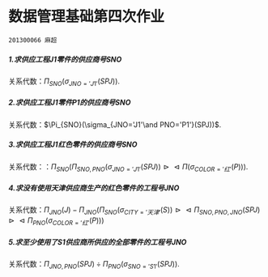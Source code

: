 # 数据管理基础第四次作业

`201300066 麻超`

##### 1.求供应工程J1零件的供应商号SNO

关系代数：$\Pi_{SNO}(\sigma_{JNO='J1'}(SPJ))$.

##### 2.求供应工程J1零件P1的供应商号SNO

关系代数：$\Pi_{SNO}(\sigma_{JNO='J1'\and PNO='P1'}(SPJ))$.

##### 3.求供应工程J1红色零件的供应商号SNO

关系代数：：$\Pi_{SNO}(\Pi_{SNO,PNO}(\sigma_{JNO='J1'}(SPJ))\vartriangleright\vartriangleleft\Pi(\sigma_{COLOR='红'}(P)))$.

##### 4.求没有使用天津供应商生产的红色零件的工程号JNO

关系代数：$\Pi_{JNO}(J)-\Pi_{JNO}(\Pi_{SNO}(\sigma_{CITY='天津'}(S))\vartriangleright\vartriangleleft\Pi_{SNO,PNO,JNO}(SPJ)\vartriangleright\vartriangleleft\Pi_{PNO}(\sigma_{COLOR='红'}(P)))$

##### 5.求至少使用了S1供应商所供应的全部零件的工程号JNO

关系代数：$\Pi_{JNO,PNO}(SPJ)\div\Pi_{PNO}(\sigma_{SNO='S1'}(SPJ))$.